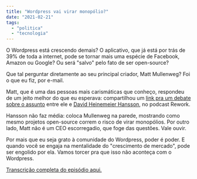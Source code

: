 ```yaml
---
title: "Wordpress vai virar monopólio?"
date: "2021-02-21"
tags: 
  - "politica"
  - "tecnologia"
---
```


O Wordpress está crescendo demais? O aplicativo, que já está por trás de 39% de toda a internet, pode se tornar mais uma espécie de Facebook, Amazon ou Google? Ou será "salvo" pelo fato de ser open-source?

Que tal perguntar diretamente ao seu principal criador, Matt Mullenweg? Foi o que eu fiz, por e-mail.

Matt, que é uma das pessoas mais carismáticas que conheço, respondeu de um jeito melhor do que eu esperava: compartilhou um [link pra um debate sobre o assunto](https://rework.fm/open-source-and-power-with-matt-mullenweg/) entre ele e [David Heinemeier Hansson](https://en.wikipedia.org/wiki/David_Heinemeier_Hansson), no podcast Rework.

Hansson não faz média: coloca Mullenweg na parede, mostrando como mesmo projetos open-source correm o risco de virar monopólios. Por outro lado, Matt não é um CEO escorregadio, que foge das questões. Vale ouvir.

Por mais que eu seja grato à comunidade do Wordpress, poder é poder. E quando você se engaja na mentalidade do "crescimento de mercado", pode ser engolido por ela. Vamos torcer pra que isso não aconteça com o Wordpress.

[Transcrição completa do episódio aqui.](https://rework.fm/open-source-and-power-with-matt-mullenweg/)
